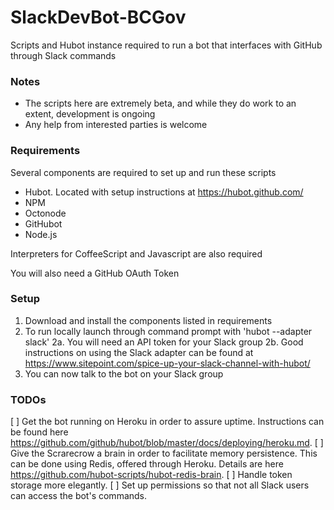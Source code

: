 # SlackDevBot-BCGov
Scripts and Hubot instance required to run a bot that interfaces with GitHub through Slack commands

### Notes
* The scripts here are extremely beta, and while they do work to an extent, development is ongoing
* Any help from interested parties is welcome

### Requirements
Several components are required to set up and run these scripts
* Hubot. Located with setup instructions at https://hubot.github.com/
* NPM
* Octonode
* GitHubot
* Node.js

Interpreters for CoffeeScript and Javascript are also required

You will also need a GitHub OAuth Token

### Setup
1. Download and install the components listed in requirements
2. To run locally launch through command prompt with 'hubot --adapter slack'
2a. You will need an API token for your Slack group
2b. Good instructions on using the Slack adapter can be found at https://www.sitepoint.com/spice-up-your-slack-channel-with-hubot/
3. You can now talk to the bot on your Slack group

### TODOs
[ ] Get the bot running on Heroku in order to assure uptime. Instructions can be found here https://github.com/github/hubot/blob/master/docs/deploying/heroku.md.
[ ] Give the Scrarecrow a brain in order to facilitate memory persistence. This can be done using Redis, offered through Heroku. Details are here https://github.com/hubot-scripts/hubot-redis-brain.
[ ] Handle token storage more elegantly.
[ ] Set up permissions so that not all Slack users can access the bot's commands.
